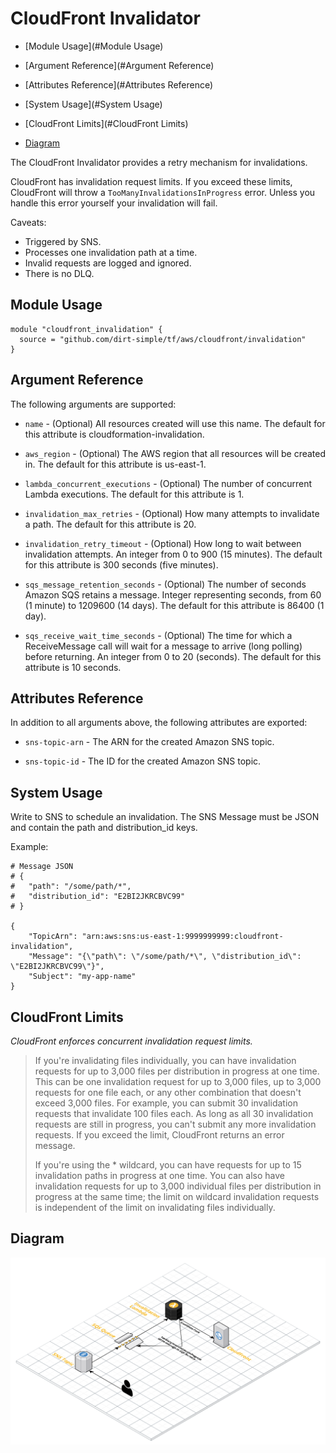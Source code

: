 # CloudFront Invalidator

- [Module Usage](#Module Usage)

- [Argument Reference](#Argument Reference)

- [Attributes Reference](#Attributes Reference)

- [System Usage](#System Usage)

- [CloudFront Limits](#CloudFront Limits)

- [Diagram](#Diagram)

The CloudFront Invalidator provides a retry mechanism for invalidations. 

CloudFront has invalidation request limits. If you exceed these limits, CloudFront will throw a `TooManyInvalidationsInProgress` error. Unless you handle this error yourself your invalidation will fail.

Caveats:

* Triggered by SNS.
* Processes one invalidation path at a time.
* Invalid requests are logged and ignored.
* There is no DLQ.

## Module Usage
```
module "cloudfront_invalidation" {
  source = "github.com/dirt-simple/tf/aws/cloudfront/invalidation"
}
```

## Argument Reference
The following arguments are supported:

* `name` - (Optional) All resources created will use this name. The default for this attribute is cloudformation-invalidation.

* `aws_region` - (Optional) The AWS region that all resources will be created in. The default for this attribute is us-east-1.

* `lambda_concurrent_executions` - (Optional) The number of concurrent Lambda executions. The default for this attribute is 1.

* `invalidation_max_retries` - (Optional) How many attempts to invalidate a path. The default for this attribute is 20.

* `invalidation_retry_timeout` - (Optional) How long to wait between invalidation attempts. An integer from 0 to 900 (15 minutes). The default for this attribute is 300 seconds (five minutes).

* `sqs_message_retention_seconds` - (Optional) The number of seconds Amazon SQS retains a message. Integer representing seconds, from 60 (1 minute) to 1209600 (14 days). The default for this attribute is 86400 (1 day).

* `sqs_receive_wait_time_seconds` - (Optional) The time for which a ReceiveMessage call will wait for a message to arrive (long polling) before returning. An integer from 0 to 20 (seconds). The default for this attribute is 10 seconds.

## Attributes Reference
In addition to all arguments above, the following attributes are exported:

* `sns-topic-arn` - The ARN for the created Amazon SNS topic.

* `sns-topic-id` - The ID for the created Amazon SNS topic.


## System Usage
Write to SNS to schedule an invalidation. The SNS Message must be JSON and contain the path and distribution_id keys.

Example:

```
# Message JSON
# {
# 	"path": "/some/path/*", 
# 	"distribution_id": "E2BI2JKRCBVC99"
# }

{
    "TopicArn": "arn:aws:sns:us-east-1:9999999999:cloudfront-invalidation",
    "Message": "{\"path\": \"/some/path/*\", \"distribution_id\": \"E2BI2JKRCBVC99\"}",
    "Subject": "my-app-name"
}

```

## CloudFront Limits
_CloudFront enforces concurrent invalidation request limits._

> If you're invalidating files individually, you can have invalidation requests for up to 3,000 files per distribution in progress at one time. This can be one invalidation request for up to 3,000 files, up to 3,000 requests for one file each, or any other combination that doesn't exceed 3,000 files. For example, you can submit 30 invalidation requests that invalidate 100 files each. As long as all 30 invalidation requests are still in progress, you can't submit any more invalidation requests. If you exceed the limit, CloudFront returns an error message.
>
>If you're using the * wildcard, you can have requests for up to 15 invalidation paths in progress at one time. You can also have invalidation requests for up to 3,000 individual files per distribution in progress at the same time; the limit on wildcard invalidation requests is independent of the limit on invalidating files individually.

## Diagram
![diagram](diagram.png)
